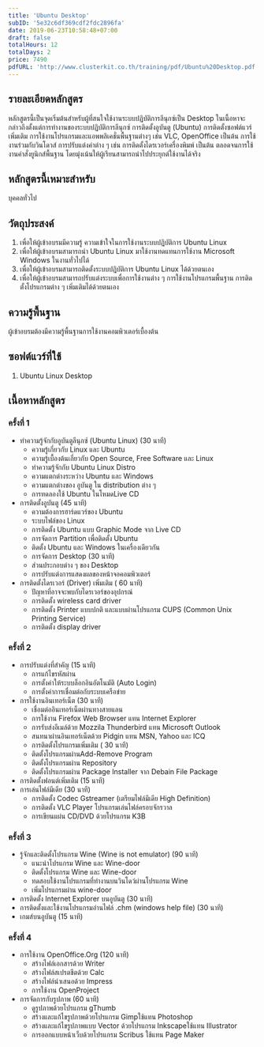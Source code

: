 ```yaml
---
title: 'Ubuntu Desktop'
subID: '5e32c6df369cdf2fdc2896fa'
date: 2019-06-23T10:58:48+07:00
draft: false
totalHours: 12
totalDays: 2
price: 7490
pdfURL: 'http://www.clusterkit.co.th/training/pdf/Ubuntu%20Desktop.pdf'
---
```


## รายละเอียดหลักสูตร

หลักสูตรนี้เป็นจุดเริ่มต้นสำหรับผู้ที่สนใจใช้งานระบบปฏิบัติการลีนุกซ์เป็น Desktop ในเนื้อหาจะกล่าวถึงตั้งแต่การทำงานของระบบปฏิบัติการลีนุกซ์ การติดตั้งอูบันตู (Ubuntu) การติดตั้งซอฟต์แวร์เพิ่มเติม การใช้งานโปรแกรมและแอพพลิเคชั่นพื้นฐานต่างๆ เช่น VLC, OpenOffice เป็นต้น การใช้งานร่วมกับวินโดวส์ การปรับแต่งค่าต่าง ๆ เช่น การติดตั้งไดรเวอร์เครื่องพิมพ์ เป็นต้น ตลอดจนการใช้งานคำสั่งยูนิกส์พื้นฐาน โดยมุ่งเน้นให้ผู้เรียนสามารถนำไปประยุกต์ใช้งานได้จริง

## หลักสูตรนี้เหมาะสำหรับ

บุคคลทั่วไป

## วัตถุประสงค์

1. เพื่อให้ผู้เข้าอบรมมีความรู้ ความเข้าใจในการใช้งานระบบปฏิบัติการ Ubuntu Linux
2. เพื่อให้ผู้เข้าอบรมสามารถนำ Ubuntu Linux มาใช้งานทดแทนการใช้งาน Microsoft Windows ในงานทั่วไปได้
3. เพื่อให้ผู้เข้าอบรมสามารถติดตั้งระบบปฏิบัติการ Ubuntu Linux ได้ด้วยตนเอง
4. เพื่อให้ผู้เข้าอบรมสามารถปรับแต่งระบบเพื่อการใช้งานต่าง ๆ การใช้งานโปรแกรมพื้นฐาน การติดตั้งโปรแกรมต่าง ๆ เพิ่มเติมได้ด้วยตนเอง

## ความรู้พื้นฐาน

ผู้เข้าอบรมต้องมีความรู้พื้นฐานการใช้งานคอมพิวเตอร์เบื้องต้น

## ซอฟต์แวร์ที่ใช้

1. Ubuntu Linux Desktop

## เนื้อหาหลักสูตร

### ครั้งที่ 1

- ทำความรู้จักกับอูบันตูลีนุกซ์ (Ubuntu Linux) (30 นาที)
  - ความรู้เกี่ยวกับ Linux และ Ubuntu
  - ความรู้เบื้องต้นเกี่ยวกับ Open Source, Free Software และ Linux
  - ทำความรู้จักกับ Ubuntu Linux Distro
  - ความแตกต่างระหว่าง Ubuntu และ Windows
  - ความแตกต่างของ อูบันตู ใน distribution ต่าง ๆ
  - การทดลองใช้ Ubuntu ในโหมดLive CD
- การติดตั้งอูบันตู (45 นาที)
  - ความต้องการฮาร์ดแวร์ของ Ubuntu
  - ระบบไฟล์ของ Linux
  - การติดตั้ง Ubuntu แบบ Graphic Mode จาก Live CD
  - การจัดการ Partition เพื่อติดตั้ง Ubuntu
  - ติดตั้ง Ubuntu และ Windows ในเครื่องเดียวกัน
  - การจัดการ Desktop (30 นาที)
  - ส่วนประกอบต่าง ๆ ของ Desktop
  - การปรับแต่งการแสดงผลของหน้าจอคอมพิวเตอร์
- การติดตั้งไดรเวอร์ (Driver) เพิ่มเติม ( 60 นาที)
  - ปัญหาที่อาจจะพบกับไดรเวอร์ของอุปกรณ์
  - การติดตั้ง wireless card driver
  - การติดตั้ง Printer แบบปกติ และแบบผ่านโปรแกรม CUPS (Common Unix Printing Service)
  - การติดตั้ง display driver

### ครั้งที่ 2

- การปรับแต่งที่สำคัญ (15 นาที)
  - การแก้ไขรหัสผ่าน
  - การตั้งค่าให้ระบบล็อกอินอัตโนมัติ (Auto Login)
  - การตั้งค่าการเชื่อมต่อกับระบบเครือข่าย
- การใช้งานอินเทอร์เน็ต (30 นาที)
  - เชื่อมต่ออินเทอร์เน็ตผ่านทางสายแลน
  - การใช้งาน Firefox Web Browser แทน Internet Explorer
  - การรับส่งอีเมล์ด้วย Mozzila Thunderbird แทน Microsoft Outlook
  - สนทนาผ่านอินเทอร์เน็ตด้วย Pidgin แทน MSN, Yahoo และ ICQ
  - การติดตั้งโปรแกรมเพิ่มเติม ( 30 นาที)
  - ติดตั้งโปรแกรมผ่านAdd-Remove Program
  - ติดตั้งโปรแกรมผ่าน Repository
  - ติดตั้งโปรแกรมผ่าน Package Installer จาก Debain File Package
- การติดตั้งฟอนต์เพิ่มเติม (15 นาที)
- การเล่นไฟล์มีเดีย (30 นาที)
  - การติดตั้ง Codec Gstreamer (เตรียมไฟล์มีเดีย High Definition)
  - การติดตั้ง VLC Player โปรแกรมเล่นไฟล์ครอบจักรวาล
  - การเขียนแผ่น CD/DVD ด้วยโปรแกรม K3B

### ครั้งที่ 3

- รู้จักและติดตั้งโปรแกรม Wine (Wine is not emulator) (90 นาที)
  - แนะนำโปรแกรม Wine และ Wine-door
  - ติดตั้งโปรแกรม Wine และ Wine-door
  - ทดสอบใช้งานโปรแกรมที่ทำงานบนวินโดว์ผ่านโปรแกรม Wine
  - เพิ่มโปรแกรมผ่าน wine-door
- การติดตั้ง Internet Explorer บนอูบันตู (30 นาที)
- การติดตั้งและใช้งานโปรแกรมอ่านไฟล์ .chm (windows help file) (30 นาที)
- เกมส์บนอูบันตู (15 นาที)

### ครั้งที่ 4

- การใช้งาน OpenOffice.Org (120 นาที)
  - สร้างไฟล์เอกสารด้วย Writer
  - สร้างไฟล์สเปรตชีตด้วย Calc
  - สร้างไฟล์นำเสนอด้วย Impress
  - การใช้งาน OpenProject
- การจัดการกับรูปภาพ (60 นาที)
  - ดูรูปภาพด้วยโปรแกรม gThumb
  - สร้างและแก้ไขรูปภาพด้วยโปรแกรม Gimpใช้แทน Photoshop
  - สร้างและแก้ไขรูปภาพแบบ Vector ด้วยโปรแกรม Inkscapeใช้แทน Illustrator
  - การออกแบบหน้าเว็บด้วยโปรแกรม Scribus ใช้แทน Page Maker
